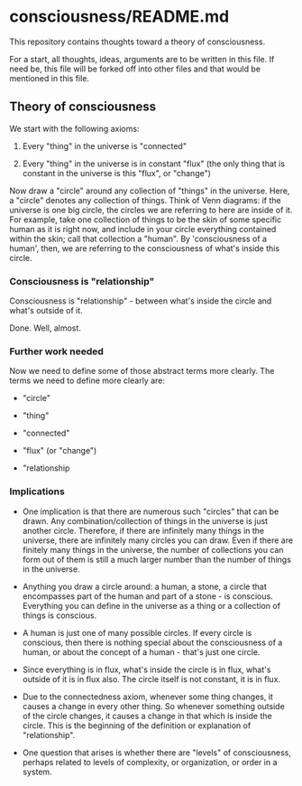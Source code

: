 # consciousness/README.md

This repository contains thoughts toward a theory of consciousness.

For a start, all thoughts, ideas, arguments are to be written in this
file. If need be, this file will be forked off into other files and
that would be mentioned in this file.

## Theory of consciousness

We start with the following axioms:

1. Every "thing" in the universe is "connected"

2. Every "thing" in the universe is in constant "flux" (the only thing
   that is constant in the universe is this "flux", or "change")

Now draw a "circle" around any collection of "things" in the universe.
Here, a "circle" denotes any collection of things. Think of Venn
diagrams: if the universe is one big circle, the circles we are
referring to here are inside of it.  For example, take one collection
of things to be the skin of some specific human as it is right now,
and include in your circle everything contained within the skin; call
that collection a "human".  By 'consciousness of a human', then, we
are referring to the consciousness of what's inside this circle.

### Consciousness is "relationship"

Consciousness is "relationship" - between what's inside the circle and
what's outside of it.

Done. Well, almost.

### Further work needed

Now we need to define some of those abstract terms more clearly. The
terms we need to define more clearly are:

* "circle"

* "thing"

* "connected"

* "flux" (or "change")

* "relationship

### Implications

* One implication is that there are numerous such "circles" that can
  be drawn.  Any combination/collection of things in the universe is
  just another circle. Therefore, if there are infinitely many things
  in the universe, there are infinitely many circles you can
  draw. Even if there are finitely many things in the universe, the
  number of collections you can form out of them is still a much
  larger number than the number of things in the universe.

* Anything you draw a circle around: a human, a stone, a circle that
  encompasses part of the human and part of a stone - is
  conscious. Everything you can define in the universe as a thing or a
  collection of things is conscious.

* A human is just one of many possible circles. If every circle is
  conscious, then there is nothing special about the consciousness of
  a human, or about the concept of a human - that's just one circle.

* Since everything is in flux, what's inside the circle is in
  flux, what's outside of it is in flux also. The circle itself is
  not constant, it is in flux.

* Due to the connectedness axiom, whenever some thing changes, it
  causes a change in every other thing. So whenever something outside
  of the circle changes, it causes a change in that which is inside
  the circle.  This is the beginning of the definition or explanation
  of "relationship".

* One question that arises is whether there are "levels" of
  consciousness, perhaps related to levels of complexity, or
  organization, or order in a system.
